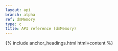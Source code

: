 ```yaml
---
layout: api
branch: alpha
ref: dmMemory
type: c
title: API reference (dmMemory)
---
```

{% include anchor_headings.html html=content %}